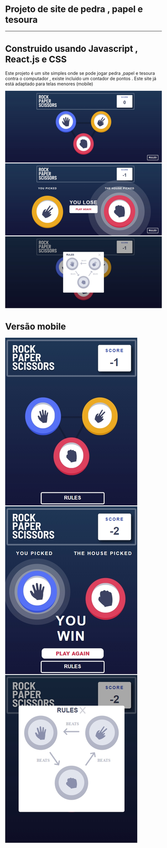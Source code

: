 # Projeto de site de pedra , papel e tesoura

<hr/>

# Construido usando Javascript , React.js  e CSS

<p>Este projeto é um site simples onde se pode jogar pedra ,papel e tesoura contra o computador , existe incluido um contador de pontos . Este site já está adaptado para telas menores (mobile)</p>

<img src="readme-imgs/main.jpg" alt="">
<img src="readme-imgs/play.jpg" alt="">
<img src="readme-imgs/rules.jpg" alt="">

# Versão mobile 

<img src="readme-imgs/main-m.jpg" alt="">
<img src="readme-imgs/play-m.jpg" alt="">
<img src="readme-imgs/rules-m.jpg" alt="">
